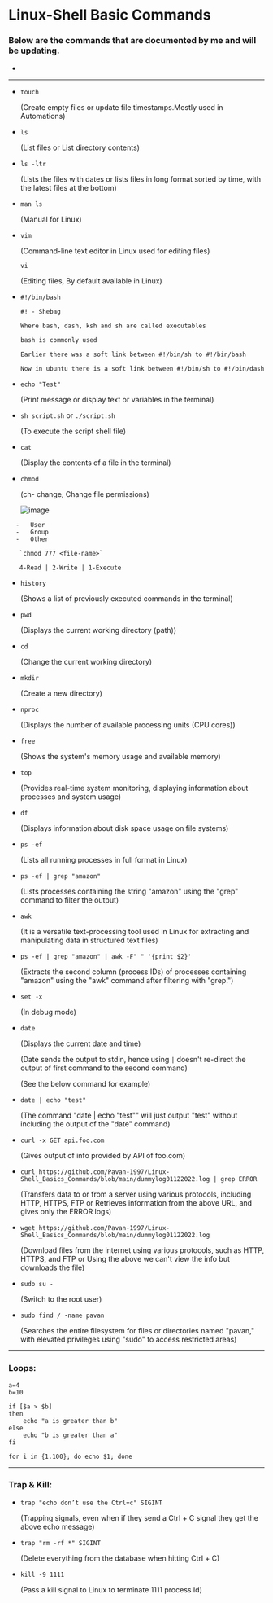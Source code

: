 # Linux-Shell Basic Commands

### Below are the commands that are documented by me and will be updating.
-
---

- `touch `
  
  (Create empty files or update file timestamps.Mostly used in Automations)

 
- `ls`
  
  (List files or List directory contents)

 
- `ls -ltr`
  
  (Lists the files with dates or lists files in long format sorted by time, with the latest files at the bottom)

 
-  `man ls`

   (Manual for Linux)

 
- `vim`
  
  (Command-line text editor in Linux used for editing files)
  
  `vi`
  
  (Editing files, By default available in Linux)

 
- `#!/bin/bash`
  ```
  #! - Shebag 
  
  Where bash, dash, ksh and sh are called executables 
   
  bash is commonly used 
   
  Earlier there was a soft link between #!/bin/sh to #!/bin/bash 
   
  Now in ubuntu there is a soft link between #!/bin/sh to #!/bin/dash 
  ```


- `echo "Test"`
  
    (Print message or display text or variables in the terminal)


-  `sh script.sh` or `./script.sh`

    (To execute the script shell file)

  
- `cat`

  (Display the contents of a file in the terminal)

  
- `chmod`
  
  (ch- change, Change file permissions)
  
  ![image](https://github.com/Pavan-1997/Linux-Shell_Basics_Commands/assets/32020205/33fa84e9-1b21-4b31-b640-c41f566d7fc5)

```  
  -   User
  -   Group 
  -   Other   
 
   `chmod 777 <file-name>`
 
   4-Read | 2-Write | 1-Execute 
```


- `history`

  (Shows a list of previously executed commands in the terminal)

 
- `pwd`

  (Displays the current working directory (path))


- `cd`

  (Change the current working directory)

 
- `mkdir`

  (Create a new directory)

  
- `nproc`
  
  (Displays the number of available processing units (CPU cores)) 

  
- `free` 

  (Shows the system's memory usage and available memory)

  
- `top` 

  (Provides real-time system monitoring, displaying information about processes and system usage)

 
- `df`
  
  (Displays information about disk space usage on file systems) 

  
- `ps -ef` 

  (Lists all running processes in full format in Linux)  

  
- `ps -ef | grep "amazon"`  

  (Lists processes containing the string "amazon" using the "grep" command to filter the output)


- `awk` 

  (It is a versatile text-processing tool used in Linux for extracting and manipulating data in structured text files)


- `ps -ef | grep "amazon" | awk -F" " '{print $2}'`

  (Extracts the second column (process IDs) of processes containing "amazon" using the "awk" command after filtering with "grep.")

 
- `set -x` 

  (In debug mode) 


- `date`

  (Displays the current date and time)

  (Date sends the output to stdin, hence using `|` doesn't re-direct the output of first command to the second command)

  (See the below command for example)


- `date | echo "test"`

  (The command "date | echo "test"" will just output "test" without including the output of the "date" command)


- `curl -x GET api.foo.com`

  (Gives output of info provided by API of foo.com)
 

- `curl https://github.com/Pavan-1997/Linux-Shell_Basics_Commands/blob/main/dummylog01122022.log | grep ERROR` 

  (Transfers data to or from a server using various protocols, including HTTP, HTTPS, FTP or Retrieves information from the above URL, and gives only the ERROR logs)
 

- `wget https://github.com/Pavan-1997/Linux-Shell_Basics_Commands/blob/main/dummylog01122022.log`

  (Download files from the internet using various protocols, such as HTTP, HTTPS, and FTP or Using the above we can't view the info but downloads the file)  

   
- `sudo su -`  

  (Switch to the root user)

 
- `sudo find / -name pavan`

   (Searches the entire filesystem for files or directories named "pavan," with elevated privileges using "sudo" to access restricted areas)

 ---
 ### Loops:
  
```
a=4 
b=10 
 
if [$a > $b] 
then  
    echo "a is greater than b" 
else 
    echo "b is greater than a" 
fi 
```


```
for i in {1.100}; do echo $1; done
```

---
### Trap & Kill:

- `trap "echo don’t use the Ctrl+c" SIGINT` 

  (Trapping signals, even when if they send a Ctrl + C signal they get the above echo message)
 
- `trap "rm -rf *" SIGINT` 

  (Delete everything from the database when hitting Ctrl + C)
 
- `kill -9 1111` 

  (Pass a kill signal to Linux to terminate 1111 process Id)


  
